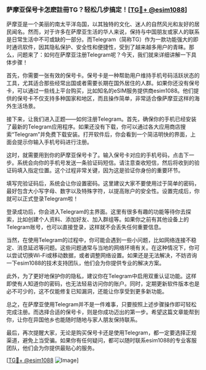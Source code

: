 ### 萨摩亚保号卡怎麽註冊TG？轻松几步搞定！[[TG💪+ @esim1088](https://t.me/s/esim1088)]

萨摩亚是一个美丽的南太平洋岛国，以其独特的文化、迷人的自然风光和友好的居民闻名。然而，对于许多在萨摩亚生活的华人来说，保持与中国朋友或家人的联系是日常生活中不可或缺的一部分。而Telegram（简称TG）作为一款功能强大的即时通讯软件，因其隐私保护、安全性和便捷性，受到了越来越多用户的青睐。那么，问题来了：如何在萨摩亚注册Telegram呢？今天，我们就来详细讲解一下具体步骤！

首先，你需要一张有效的保号卡。保号卡是一种帮助用户维持手机号码活跃状态的工具，尤其适合那些经常出国或者需要长期在国外居住的人群。如果你还没有保号卡，可以通过一些线上平台购买，比如知名的eSIM服务提供商esim1088。他们提供的保号卡不仅支持多种国家和地区，而且操作简单，非常适合像萨摩亚这样的海外生活场景。

接下来，让我们进入正题——如何注册Telegram。首先，确保你的手机已经安装了最新的Telegram应用程序。如果还没有下载，你可以通过各大应用商店搜索“Telegram”并免费下载安装。打开软件后，你会看到一个简洁明快的界面，上面会提示你输入手机号码进行注册。

这时，就需要用到你的萨摩亚保号卡了。输入保号卡对应的手机号码，点击下一步。系统会向你的手机号发送一条验证码短信。请注意查收短信，然后将收到的验证码填入指定位置。这个过程非常关键，因为这是验证你身份的重要环节。

填写完验证码后，系统会让你设置密码。这里建议大家不要使用过于简单的密码，最好包含大小写字母、数字以及特殊字符，以提高账户的安全性。设置完成后，你就可以正式登录Telegram啦！

登录成功后，你会进入Telegram的主界面。这里有很多有趣的功能等待你去探索，比如创建个人资料、添加好友、加入群组等。如果你之前有其他设备上的Telegram账号，也可以直接登录，这样就不会丢失任何重要信息。

当然，在使用Telegram的过程中，你可能会遇到一些小问题，比如网络连接不稳定、消息延迟等问题。这些问题通常与当地的网络环境有关。在这种情况下，你可以尝试切换Wi-Fi或移动数据，或者调整网络设置。如果还是无法解决，不妨咨询一下esim1088的技术支持团队，他们会为你提供专业的解决方案。

此外，为了更好地保护你的隐私，建议你在Telegram中启用双重认证功能。这样即使有人知道你的密码，也无法轻易访问你的账户。同时，定期更新软件版本也是必不可少的，这不仅能修复已知漏洞，还能让你享受到更多新功能。

总之，在萨摩亚使用Telegram并不是一件难事，只要按照上述步骤操作即可轻松完成注册。而选择合适的保号卡，则是你成功迈出的第一步。希望这篇文章能帮到你，让你在异国他乡也能随时随地与家人朋友保持联系。

最后，再次提醒大家，无论是购买保号卡还是使用Telegram，都一定要选择正规渠道，避免上当受骗。如果你有任何疑问，都可以随时联系esim1088的专业客服团队，他们会为你提供最贴心的服务。

[[TG💪+ @esim1088](https://t.me/s/esim1088) ![Image](https://i.postimg.cc/4NQfJmqS/Snipaste-2025-05-13-00-14-12.png)]